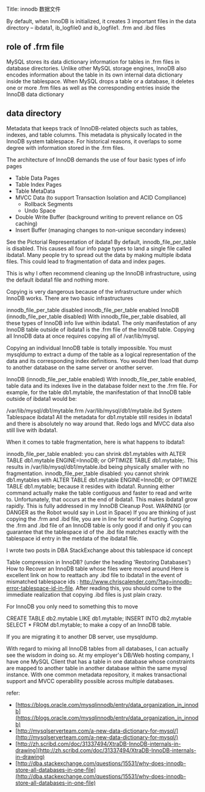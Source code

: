 Title: innodb 数据文件

By default, when InnoDB is initialized, it creates 3 important files in the data directory – ibdata1, ib_logfile0 and ib_logfile1.
.frm and .ibd files

## role of .frm file
MySQL stores its data dictionary information for tables in .frm files in database directories. Unlike other MySQL storage engines, InnoDB also encodes information about the table in its own internal data dictionary inside the tablespace. When MySQL drops a table or a database, it deletes one or more .frm files as well as the corresponding entries inside the InnoDB data dictionary

## data directory
Metadata that keeps track of InnoDB-related objects such as tables, indexes, and table columns. This metadata is physically located in the InnoDB system tablespace. For historical reasons, it overlaps to some degree with information stored in the .frm files.

The architecture of InnoDB demands the use of four basic types of info pages

- Table Data Pages
- Table Index Pages
- Table MetaData
- MVCC Data (to support Transaction Isolation and ACID Compliance)
    - Rollback Segments
    - Undo Space
- Double Write Buffer (background writing to prevent reliance on OS caching)
- Insert Buffer (managing changes to non-unique secondary indexes)

See the Pictorial Representation of ibdata1
By default, innodb_file_per_table is disabled. This causes all four info page types to land a single file called ibdata1. Many people try to spread out the data by making multiple ibdata files. This could lead to fragmentation of data and index pages.

This is why I often recommend cleaning up the InnoDB infrastructure, using the default ibdata1 file and nothing more.

Copying is very dangerous because of the infrastructure under which InnoDB works. There are two basic infrastructures

innodb_file_per_table disabled
innodb_file_per_table enabled
InnoDB (innodb_file_per_table disabled)
With innodb_file_per_table disabled, all these types of InnoDB info live within ibdata1. The only manifestation of any InnoDB table outside of ibdata1 is the .frm file of the InnoDB table. Copying all InnoDB data at once requires copying all of /var/lib/mysql.

Copying an individual InnoDB table is totally impossible. You must mysqldump to extract a dump of the table as a logical representation of the data and its corresponding index definitions. You would then load that dump to another database on the same server or another server.

InnoDB (innodb_file_per_table enabled)
With innodb_file_per_table enabled, table data and its indexes live in the database folder next to the .frm file. For example, for the table db1.mytable, the manifestation of that InnoDB table outside of ibdata1 would be:

/var/lib/mysql/db1/mytable.frm
/var/lib/mysql/db1/mytable.ibd
System Tablespace ibdata1
All the metadata for db1.mytable still resides in ibdata1 and there is absolutely no way around that. Redo logs and MVCC data also still live with ibdata1.

When it comes to table fragmentation, here is what happens to ibdata1:

innodb_file_per_table enabled: you can shrink db1.mytables with ALTER TABLE db1.mytable ENGINE=InnoDB; or OPTIMIZE TABLE db1.mytable;. This results in /var/lib/mysql/db1/mytable.ibd being physically smaller with no fragmentation.
innodb_file_per_table disabled: you cannot shrink db1.mytables with ALTER TABLE db1.mytable ENGINE=InnoDB; or OPTIMIZE TABLE db1.mytable; because it resides with ibdata1. Running either command actually make the table contiguous and faster to read and write to. Unfortunately, that occurs at the end of ibdata1. This makes ibdata1 grow rapidly. This is fully addressed in my InnoDB Cleanup Post.
WARNING (or DANGER as the Robot would say in Lost in Space)
If you are thinking of just copying the .frm and .ibd file, you are in line for world of hurting. Copying the .frm and .ibd file of an InnoDB table is only good if and only if you can guarantee that the tablespace id of the .ibd file matches exactly with the tablespace id entry in the metdata of the ibdata1 file.

I wrote two posts in DBA StackExchange about this tablespace id concept

Table compression in InnoDB? (under the heading 'Restoring Databases')
How to Recover an InnoDB table whose files were moved around
Here is excellent link on how to reattach any .ibd file to ibdata1 in the event of mismatched tablespace ids : http://www.chriscalender.com/?tag=innodb-error-tablespace-id-in-file. After reading this, you should come to the immediate realization that copying .ibd files is just plain crazy.

For InnoDB you only need to something this to move

CREATE TABLE db2.mytable LIKE db1.mytable;
INSERT INTO db2.mytable SELECT * FROM db1.mytable;
to make a copy of an InnoDB table.

If you are migrating it to another DB server, use mysqldump.

With regard to mixing all InnoDB tables from all databases, I can actually see the wisdom in doing so. At my employer's DB/Web hosting company, I have one MySQL Client that has a table in one database whose constraints are mapped to another table in another database within the same mysql instance. With one common metadata repository, it makes transactional support and MVCC operability possible across multiple databases.


refer:

- [https://blogs.oracle.com/mysqlinnodb/entry/data_organization_in_innodb](https://blogs.oracle.com/mysqlinnodb/entry/data_organization_in_innodb)
- [http://mysqlserverteam.com/a-new-data-dictionary-for-mysql/](http://mysqlserverteam.com/a-new-data-dictionary-for-mysql/)
- [http://zh.scribd.com/doc/31337494/XtraDB-InnoDB-internals-in-drawing](http://zh.scribd.com/doc/31337494/XtraDB-InnoDB-internals-in-drawing)
- [http://dba.stackexchange.com/questions/15531/why-does-innodb-store-all-databases-in-one-file](http://dba.stackexchange.com/questions/15531/why-does-innodb-store-all-databases-in-one-file)
